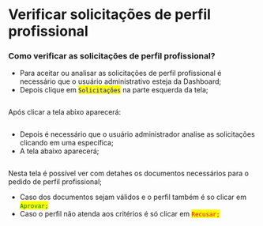 # Verificar solicitações de perfil profissional

### Como verificar as solicitações de perfil profissional?

* Para aceitar ou analisar as solicitações de perfil profissional é necessário que o usuário administrativo esteja da Dashboard;
* Depois clique em <mark style="color:blue;">`Solicitações`</mark> na parte esquerda da tela;

<figure><img src="../../../.gitbook/assets/Captura de Tela 2023-05-11 às 15.23.34.png" alt=""><figcaption></figcaption></figure>

Após clicar a tela abixo aparecerá:

<figure><img src="../../../.gitbook/assets/Captura de Tela 2023-04-24 às 13.49.14.png" alt=""><figcaption></figcaption></figure>

* Depois é necessário que o usuário administrador analise as solicitações clicando em uma específica;
* A tela abaixo aparecerá;

<figure><img src="../../../.gitbook/assets/Captura de Tela 2023-04-24 às 15.25.26.png" alt=""><figcaption></figcaption></figure>

Nesta tela é possível ver com detahes os documentos necessários para o pedido de perfil profissional;

* Caso dos documentos sejam válidos e o perfil também é so clicar em <mark style="color:green;">`Aprovar;`</mark>
* Caso o perfil não atenda aos critérios é só clicar em <mark style="color:red;">`Recusar;`</mark>
